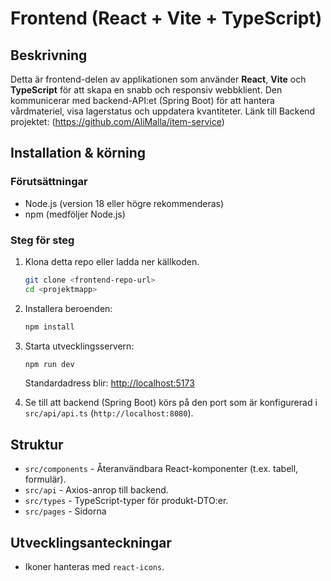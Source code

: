 # Frontend (React + Vite + TypeScript)

## Beskrivning

Detta är frontend-delen av applikationen som använder **React**, **Vite** och **TypeScript** för att skapa en snabb och responsiv webbklient. Den kommunicerar med backend-API\:et (Spring Boot) för att hantera vårdmateriel, visa lagerstatus och uppdatera kvantiteter.
Länk till Backend projektet: (https://github.com/AliMalla/item-service)
## Installation & körning

### Förutsättningar

* Node.js (version 18 eller högre rekommenderas)
* npm (medföljer Node.js)

### Steg för steg

1. Klona detta repo eller ladda ner källkoden.

   ```bash
   git clone <frontend-repo-url>
   cd <projektmapp>
   ```

2. Installera beroenden:

   ```bash
   npm install
   ```

3. Starta utvecklingsservern:

   ```bash
   npm run dev
   ```

   Standardadress blir: [http://localhost:5173](http://localhost:5173)

4. Se till att backend (Spring Boot) körs på den port som är konfigurerad i `src/api/api.ts` (`http://localhost:8080`).


## Struktur

* `src/components` - Återanvändbara React-komponenter (t.ex. tabell, formulär).
* `src/api` - Axios-anrop till backend.
* `src/types` - TypeScript-typer för produkt-DTO\:er.
* `src/pages` - Sidorna

## Utvecklingsanteckningar
* Ikoner hanteras med `react-icons`.

